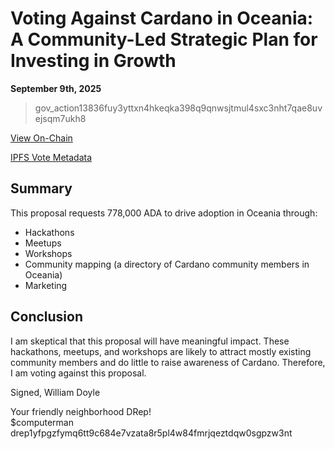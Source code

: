 
# Voting Against Cardano in Oceania: A Community-Led Strategic Plan for Investing in Growth

**September 9th, 2025**

> gov_action13836fuy3yttxn4hkeqka398q9qnwsjtmul4sxc3nht7qae8uvejsqm7ukh8

[View On-Chain](https://cardanoscan.io/vote/aecc9e8b145ab9b60ce28542980db2b62b7dd9430ffaacf60dcf938a42d2e876)

[IPFS Vote Metadata](https://ipfs.io/ipfs/bafkreidz3xccu6vqsft3kiz2xueovyph7q626camtrskctzbd6fs6ibkua)

## Summary

This proposal requests 778,000 ADA to drive adoption in Oceania through:

- Hackathons
- Meetups
- Workshops
- Community mapping (a directory of Cardano community members in Oceania)
- Marketing

## Conclusion

I am skeptical that this proposal will have meaningful impact. These hackathons, meetups, and workshops are likely to attract mostly existing community members and do little to raise awareness of Cardano. Therefore, I am voting against this proposal.

Signed,
William Doyle

Your friendly neighborhood DRep! <br>
$computerman <br>
drep1yfpgzfymq6tt9c684e7vzata8r5pl4w84fmrjqeztdqw0sgpzw3nt